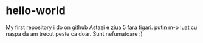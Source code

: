 # hello-world
My first repository i do on github
Astazi e ziua 5 fara tigari. putin m-o luat cu naspa da am trecut peste ca doar. Sunt nefumatoare :)
